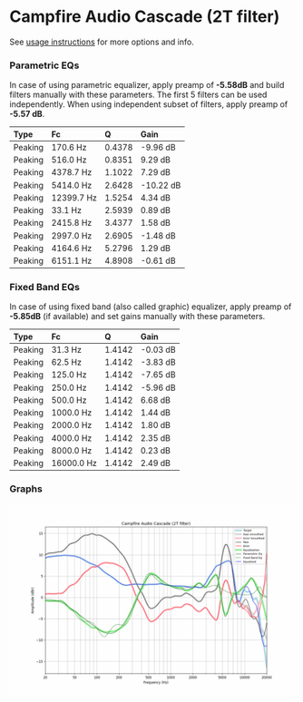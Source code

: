 # Campfire Audio Cascade (2T filter)
See [usage instructions](https://github.com/jaakkopasanen/AutoEq#usage) for more options and info.

### Parametric EQs
In case of using parametric equalizer, apply preamp of **-5.58dB** and build filters manually
with these parameters. The first 5 filters can be used independently.
When using independent subset of filters, apply preamp of **-5.57 dB**.

| Type    | Fc         |      Q | Gain      |
|:--------|:-----------|:-------|:----------|
| Peaking | 170.6 Hz   | 0.4378 | -9.96 dB  |
| Peaking | 516.0 Hz   | 0.8351 | 9.29 dB   |
| Peaking | 4378.7 Hz  | 1.1022 | 7.29 dB   |
| Peaking | 5414.0 Hz  | 2.6428 | -10.22 dB |
| Peaking | 12399.7 Hz | 1.5254 | 4.34 dB   |
| Peaking | 33.1 Hz    | 2.5939 | 0.89 dB   |
| Peaking | 2415.8 Hz  | 3.4377 | 1.58 dB   |
| Peaking | 2997.0 Hz  | 2.6905 | -1.48 dB  |
| Peaking | 4164.6 Hz  | 5.2796 | 1.29 dB   |
| Peaking | 6151.1 Hz  | 4.8908 | -0.61 dB  |

### Fixed Band EQs
In case of using fixed band (also called graphic) equalizer, apply preamp of **-5.85dB**
(if available) and set gains manually with these parameters.

| Type    | Fc         |      Q | Gain     |
|:--------|:-----------|:-------|:---------|
| Peaking | 31.3 Hz    | 1.4142 | -0.03 dB |
| Peaking | 62.5 Hz    | 1.4142 | -3.83 dB |
| Peaking | 125.0 Hz   | 1.4142 | -7.65 dB |
| Peaking | 250.0 Hz   | 1.4142 | -5.96 dB |
| Peaking | 500.0 Hz   | 1.4142 | 6.68 dB  |
| Peaking | 1000.0 Hz  | 1.4142 | 1.44 dB  |
| Peaking | 2000.0 Hz  | 1.4142 | 1.80 dB  |
| Peaking | 4000.0 Hz  | 1.4142 | 2.35 dB  |
| Peaking | 8000.0 Hz  | 1.4142 | 0.23 dB  |
| Peaking | 16000.0 Hz | 1.4142 | 2.49 dB  |

### Graphs
![](./Campfire%20Audio%20Cascade%20(2T%20filter).png)